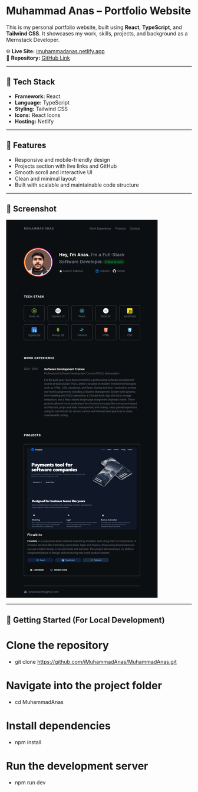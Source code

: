 # Muhammad Anas – Portfolio Website

This is my personal portfolio website, built using **React**, **TypeScript**, and **Tailwind CSS**. It showcases my work, skills, projects, and background as a Mernstack Developer.

🌐 **Live Site:** [imuhammadanas.netlify.app](https://imuhammadanas.netlify.app)  
📁 **Repository:** [GitHub Link](https://github.com/iMuhammadAnas/MuhammadAnas)

---

## 🔧 Tech Stack

- **Framework:** React
- **Language:** TypeScript
- **Styling:** Tailwind CSS
- **Icons:** React Icons
- **Hosting:** Netlify

---

## 📌 Features

- Responsive and mobile-friendly design
- Projects section with live links and GitHub
- Smooth scroll and interactive UI
- Clean and minimal layout
- Built with scalable and maintainable code structure

---

## 📸 Screenshot

![Screenshot](https://raw.githubusercontent.com/iMuhammadAnas/MuhammadAnas/refs/heads/main/public/images/portfolio-screenshot.png) 

---

## 🚀 Getting Started (For Local Development)

# Clone the repository
- git clone https://github.com/iMuhammadAnas/MuhammadAnas.git

# Navigate into the project folder
- cd MuhammadAnas

# Install dependencies
- npm install

# Run the development server
- npm run dev
